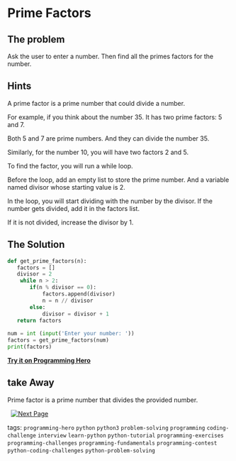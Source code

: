 # Prime Factors

## The problem
Ask the user to enter a number. Then find all the primes factors for the number. 

## Hints
A prime factor is a prime number that could divide a number. 

For example, if you think about the number 35. It has two prime factors: 5 and 7. 

Both 5 and 7 are prime numbers. And they can divide the number 35. 

Similarly, for the number 10, you will have two factors 2 and 5. 

To find the factor, you will run a while loop. 

Before the loop, add an empty list to store the prime number. And a variable named divisor whose starting value is 2.

In the loop, you will start dividing with the number by the divisor. If the number gets divided, add it in the factors list. 

If it is not divided, increase the divisor by 1. 

## The Solution
```python
def get_prime_factors(n):
   factors = []
   divisor = 2
    while n > 2:
       if(n % divisor == 0):
           factors.append(divisor)
           n = n // divisor
       else:
           divisor = divisor + 1
   return factors
 
num = int (input('Enter your number: '))
factors = get_prime_factors(num)
print(factors)
```
**[Try it on Programming Hero](https://play.google.com/store/apps/details?id=com.learnprogramming.codecamp)**

## take Away
Prime factor is a prime number that divides the provided number. 

&nbsp;
[![Next Page](../assets/next-button.png)](Smallest-prime-factor.md)
&nbsp;

tags:  `programming-hero`  `python`  `python3`  `problem-solving`  `programming`  `coding-challenge`  `interview`  `learn-python`  `python-tutorial`  `programming-exercises`  `programming-challenges`  `programming-fundamentals`  `programming-contest`  `python-coding-challenges`  `python-problem-solving`
